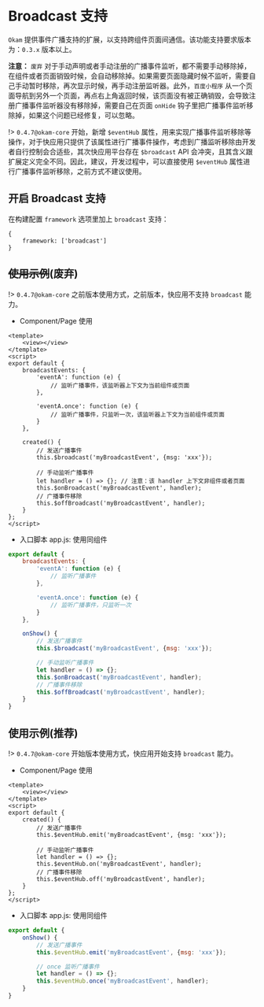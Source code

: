 # Broadcast 支持

`Okam` 提供事件广播支持的扩展，以支持跨组件页面间通信。该功能支持要求版本为：`0.3.x` 版本以上。

**注意：** `废弃` 对于手动声明或者手动注册的广播事件监听，都不需要手动移除掉，在组件或者页面销毁时候，会自动移除掉。如果需要页面隐藏时候不监听，需要自己手动暂时移除，再次显示时候，再手动注册监听器。此外，`百度小程序` 从一个页面导航到另外一个页面，再点右上角返回时候，该页面没有被正确销毁，会导致注册广播事件监听器没有移除掉，需要自己在页面 `onHide` 钩子里把广播事件监听移除掉，如果这个问题已经修复，可以忽略。

!> `0.4.7@okam-core` 开始，新增 `$eventHub` 属性，用来实现广播事件监听移除等操作，对于快应用只提供了该属性进行广播事件操作，考虑到广播监听移除由开发者自行控制会合适些，其次快应用平台存在 `$broadcast` API 会冲突，且其含义跟扩展定义完全不同。因此，建议，开发过程中，可以直接使用 `$eventHub` 属性进行广播事件监听移除，之前方式不建议使用。

## 开启 Broadcast 支持

在构建配置 `framework` 选项里加上 `broadcast` 支持：

```
{
    framework: ['broadcast']
}
```

## ~~使用示例~~(废弃)

!> `0.4.7@okam-core` 之前版本使用方式，之前版本，快应用不支持 `broadcast` 能力。

* Component/Page 使用

```Page/Component
<template>
    <view></view>
</template>
<script>
export default {
    broadcastEvents: {
        'eventA': function (e) {
            // 监听广播事件，该监听器上下文为当前组件或页面
        },

        'eventA.once': function (e) {
            // 监听广播事件，只监听一次，该监听器上下文为当前组件或页面
        }
    },

    created() {
        // 发送广播事件
        this.$broadcast('myBroadcastEvent', {msg: 'xxx'});

        // 手动监听广播事件
        let handler = () => {}; // 注意：该 handler 上下文非组件或者页面
        this.$onBroadcast('myBroadcastEvent', handler);
        // 广播事件移除
        this.$offBroadcast('myBroadcastEvent', handler);
    }
};
</script>
```

* 入口脚本 app.js: 使用同组件

```app.js
export default {
    broadcastEvents: {
        'eventA': function (e) {
            // 监听广播事件
        },

        'eventA.once': function (e) {
            // 监听广播事件，只监听一次
        }
    },

    onShow() {
        // 发送广播事件
        this.$broadcast('myBroadcastEvent', {msg: 'xxx'});

        // 手动监听广播事件
        let handler = () => {};
        this.$onBroadcast('myBroadcastEvent', handler);
        // 广播事件移除
        this.$offBroadcast('myBroadcastEvent', handler);
    }
}
```

## 使用示例(推荐)

!> `0.4.7@okam-core` 开始版本使用方式，快应用开始支持 `broadcast` 能力。

* Component/Page 使用

```
<template>
    <view></view>
</template>
<script>
export default {
    created() {
        // 发送广播事件
        this.$eventHub.emit('myBroadcastEvent', {msg: 'xxx'});

        // 手动监听广播事件
        let handler = () => {};
        this.$eventHub.on('myBroadcastEvent', handler);
        // 广播事件移除
        this.$eventHub.off('myBroadcastEvent', handler);
    }
};
</script>
```

* 入口脚本 app.js: 使用同组件

```javascript
export default {
    onShow() {
        // 发送广播事件
        this.$eventHub.emit('myBroadcastEvent', {msg: 'xxx'});

        // once 监听广播事件
        let handler = () => {};
        this.$eventHub.once('myBroadcastEvent', handler);
    }
}
```



